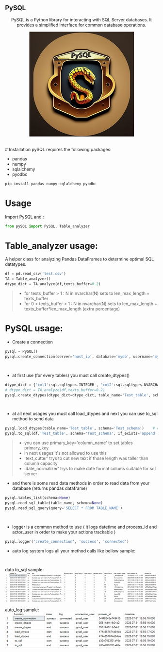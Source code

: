 ## PySQL

<p align="center">
PySQL is a Python library for interacting with SQL Server databases. It provides a simplified interface for common database operations.
</p>

<p align="center">
  <img src="https://github.com/sajad-git/PySQL/blob/crawler/readme/lugu.jpg?raw=true" alt="Sublime's custom image"/>
</p>
<br>
# Installation
pySQL requires the following packages:

- pandas
- numpy
- sqlalchemy
- pyodbc
  
```python
pip install pandas numpy sqlalchemy pyodbc
```

# Usage
Import PySQL and :

```python
from pySQL import PySQL, Table_analyzer
```
# Table_analyzer usage:
A helper class for analyzing Pandas DataFrames to determine optimal SQL datatypes.

```python
df = pd.read_csv('test.csv')
TA = Table_analyzer()
dtype_dict = TA.analyze(df,texts_buffer=0.2)
```
> + for texts_buffer > 1 :  N in nvarchar(N) sets to len_max_length + texts_buffer
> + for 0 < texts_buffer < 1 :  N in nvarchar(N) sets to len_max_length + texts_buffer*len_max_length (extra percentage)

# PySQL usage:

+ Create a connection
```python
pysql = PySQL()
pysql.create_connection(server='host_ip', database='mydb', username='myuser', password='mypassword')
```
<br>

+ at first use (for every tables) you must call create_dtypes()
```python
dtype_dict = {'col1':sql.sqltypes.INTEGER , 'col2':sql.sqltypes.NVARCHAR(100)} # it's suggested to use Table_analyzer to calculate optimal dtype_dict
# dtype_dict = TA.analyze(df,texts_buffer=0.2) 
pysql.create_dtypes(dtype_dict=dtype_dict, table_name='Test_table', schema='Test_schema')
```
<br>

+ at all next usages you must call load_dtypes and next you can use to_sql method to send data
```python
pysql.load_dtypes(table_name='Test_table', schema='Test_schema')    # created before
pysql.to_sql(df,'Test_table', schema='Test_schema', if_exists='append', text_cutter=True, date_normalizer=True)
```
> + you can use primary_key='column_name' to set tables primary_key
> + in next usages it's not allowed to use this
> + 'text_cutter' trys to cut new text if those length was taller than column capacity
> + 'date_normalizer' trys to make date format colums suitable for sql server

+ and there is some read data methods in order to read data from your database (returns pandas dataframe)
```python
pysql.tables_list(schema=None)
pysql.read_sql_table(table_name, schema=None)
pysql.read_sql_query(query='SELECT * FROM TABLE_NAME')
```

<br>

+ logger is a common method to use ( it logs datetime and process_id and actor_user in order to make your actions trackable )
```python
pysql.logger('create_connection', 'success', 'connected')
```
+ auto log system logs all your method calls  like bellow sample:
<br>

data to_sql sample:
<img src="https://github.com/sajad-git/PySQL/blob/crawler/readme/to_sql_sqmple.PNG?raw=true" alt="Sublime's custom image"/>

auto_log sample:
<img src="https://github.com/sajad-git/PySQL/blob/crawler/readme/log_sample.PNG?raw=true" alt="Sublime's custom image"/>
